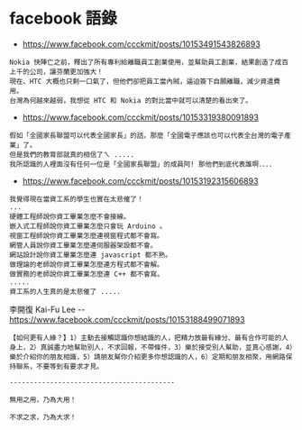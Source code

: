# facebook 語錄

* <https://www.facebook.com/ccckmit/posts/10153491543826893>

```
Nokia 快陣亡之前，釋出了所有專利給離職員工創業使用，並幫助員工創業，結果創造了成百上千的公司，讓芬蘭更加強大！
現在、HTC 大概也只剩一口氣了，但他們卻把員工當內賊，逼迫簽下自願離職，減少資遣費用。
台灣為何越來越弱，我想從 HTC 和 Nokia 的對比當中就可以清楚的看出來了。
```

* <https://www.facebook.com/ccckmit/posts/10153319380091893>

```
假如「全國家長聯盟可以代表全國家長」的話，那麼「全國電子應該也可以代表全台灣的電子產業」了。
但是我們的教育部就真的相信了ㄟ .....
我所認識的人裡面沒有任何一位是「全國家長聯盟」的成員阿! 那他們到底代表誰啊．．．．
```

* <https://www.facebook.com/ccckmit/posts/10153192315606893>

```
我覺得現在當資工系的學生也實在太悲催了！
...
硬體工程師說你資工畢業怎麼不會接線。
嵌入式工程師說你資工畢業怎麼只會玩 Arduino 。
視窗工程師說你資工畢業怎麼連視窗程式都不會寫。
網管人員說你資工畢業怎麼連伺服器架設都不會。
網站設計說你資工畢業怎麼連 javascript 都不熟。
做理論的老師說你資工畢業怎麼連方程式都不會解。
做實務的老師說你資工畢業怎麼連 C++ 都不會寫。
.....
資工系的人生真的是太悲催了 .....
```

李開復 Kai-Fu Lee -- <https://www.facebook.com/ccckmit/posts/10153188499071893>

```
【如何更有人緣？】1）主動去接觸認識你想結識的人，把精力放最有緣分、最有合作可能的人身上，2）真誠盡力地幫助別人，不求回報，不帶條件，3）樂於接受別人幫助，並真心感謝，4）樂於介紹你的朋友相識，5）請朋友幫你介紹更多你想認識的人，6）定期和朋友相聚，用網路保持聯系，不要等到有要求才見。

-----------------------------------------

無用之用，乃為大用！

不求之求，乃為大求！
```
